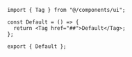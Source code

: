 ﻿```tsx
import { Tag } from "@/components/ui";

const Default = () => {
  return <Tag href="##">Default</Tag>;
};

export { Default };

```
